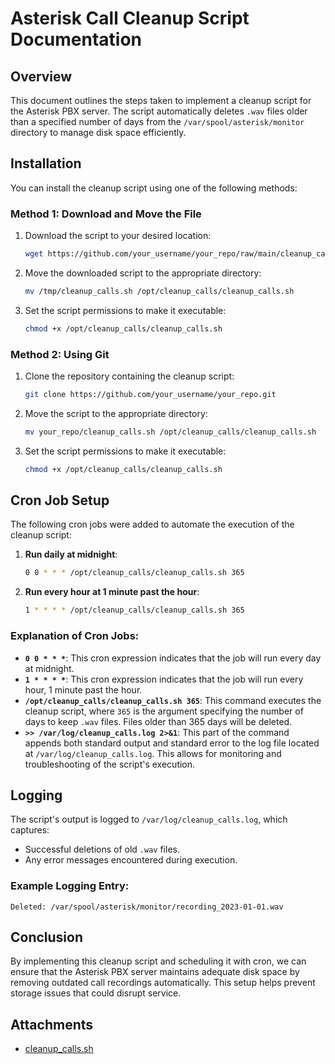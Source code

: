 # Asterisk Call Cleanup Script Documentation

## Overview
This document outlines the steps taken to implement a cleanup script for the Asterisk PBX server. The script automatically deletes `.wav` files older than a specified number of days from the `/var/spool/asterisk/monitor` directory to manage disk space efficiently.

## Installation
You can install the cleanup script using one of the following methods:

### Method 1: Download and Move the File
1. Download the script to your desired location:
   ```bash
   wget https://github.com/your_username/your_repo/raw/main/cleanup_calls.sh -O /tmp/cleanup_calls.sh
   ```
2. Move the downloaded script to the appropriate directory:
   ```bash
   mv /tmp/cleanup_calls.sh /opt/cleanup_calls/cleanup_calls.sh
   ```
3. Set the script permissions to make it executable:
   ```bash
   chmod +x /opt/cleanup_calls/cleanup_calls.sh
   ```

### Method 2: Using Git
1. Clone the repository containing the cleanup script:
   ```bash
   git clone https://github.com/your_username/your_repo.git
   ```
2. Move the script to the appropriate directory:
   ```bash
   mv your_repo/cleanup_calls.sh /opt/cleanup_calls/cleanup_calls.sh
   ```
3. Set the script permissions to make it executable:
   ```bash
   chmod +x /opt/cleanup_calls/cleanup_calls.sh
   ```

## Cron Job Setup
The following cron jobs were added to automate the execution of the cleanup script:

1. **Run daily at midnight**:
   ```bash
   0 0 * * * /opt/cleanup_calls/cleanup_calls.sh 365
   ```

2. **Run every hour at 1 minute past the hour**:
   ```bash
   1 * * * * /opt/cleanup_calls/cleanup_calls.sh 365
   ```

### Explanation of Cron Jobs:
- **`0 0 * * *`**: This cron expression indicates that the job will run every day at midnight.
- **`1 * * * *`**: This cron expression indicates that the job will run every hour, 1 minute past the hour.
- **`/opt/cleanup_calls/cleanup_calls.sh 365`**: This command executes the cleanup script, where `365` is the argument specifying the number of days to keep `.wav` files. Files older than 365 days will be deleted.
- **`>> /var/log/cleanup_calls.log 2>&1`**: This part of the command appends both standard output and standard error to the log file located at `/var/log/cleanup_calls.log`. This allows for monitoring and troubleshooting of the script's execution.

## Logging
The script's output is logged to `/var/log/cleanup_calls.log`, which captures:
- Successful deletions of old `.wav` files.
- Any error messages encountered during execution.
  
### Example Logging Entry:
```
Deleted: /var/spool/asterisk/monitor/recording_2023-01-01.wav
```

## Conclusion
By implementing this cleanup script and scheduling it with cron, we can ensure that the Asterisk PBX server maintains adequate disk space by removing outdated call recordings automatically. This setup helps prevent storage issues that could disrupt service.

## Attachments
- [cleanup_calls.sh](path_to_your_script/cleanup_calls.sh)
